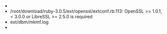 -
- /root/download/ruby-3.0.5/ext/openssl/extconf.rb:113: OpenSSL >= 1.0.1, < 3.0.0 or LibreSSL >= 2.5.0 is required
- ext/dbm/mkmf.log
-